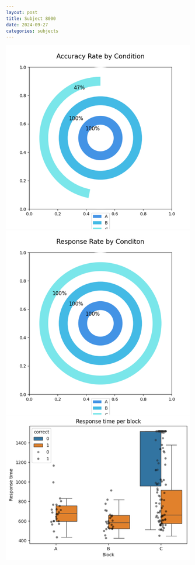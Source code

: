 ```yaml
---
layout: post
title: Subject 8000
date: 2024-09-27
categories: subjects
---
```


![](data/8000/run-1/8000_accuracy_rate.png)
![](data/8000/run-1/8000_response_rate.png)
![](data/8000/run-1/8000_rt.png)
